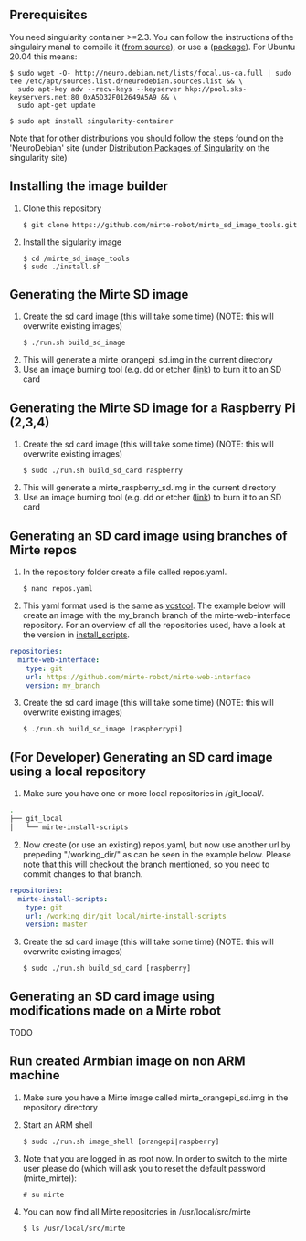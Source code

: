 ## Prerequisites

You need singularity container >=2.3. You can follow the instructions of the singulairy manal to compile it ([from source](https://sylabs.io/guides/3.0/user-guide/installation.html)), or use a ([package](https://sylabs.io/guides/3.0/user-guide/installation.html#distribution-packages-of-singularity)). For Ubuntu 20.04 this means:

   ```
   $ sudo wget -O- http://neuro.debian.net/lists/focal.us-ca.full | sudo tee /etc/apt/sources.list.d/neurodebian.sources.list && \
     sudo apt-key adv --recv-keys --keyserver hkp://pool.sks-keyservers.net:80 0xA5D32F012649A5A9 && \
     sudo apt-get update

   $ sudo apt install singularity-container
   ```

Note that for other distributions you should follow the steps found on the 'NeuroDebian' site (under [Distribution Packages of Singularity](https://sylabs.io/guides/3.0/user-guide/installation.html#distribution-packages-of-singularity) on the singularity site)

## Installing the image builder

1. Clone this repository
   ```
   $ git clone https://github.com/mirte-robot/mirte_sd_image_tools.git
   ```
2. Install the sigularity image
   ```
   $ cd /mirte_sd_image_tools
   $ sudo ./install.sh
   ```

## Generating the Mirte SD image

1. Create the sd card image (this will take some time) (NOTE: this will overwrite existing images)
   ```
   $ ./run.sh build_sd_image
   ```
2. This will generate a mirte_orangepi_sd.img in the current directory
3. Use an image burning tool (e.g. dd or etcher ([link](https://www.balena.io/etcher/)) to burn it to an SD card


## Generating the Mirte SD image for a Raspberry Pi (2,3,4)

1. Create the sd card image (this will take some time) (NOTE: this will overwrite existing images)
   ```
   $ sudo ./run.sh build_sd_card raspberry
   ```
2. This will generate a mirte_raspberry_sd.img in the current directory
3. Use an image burning tool (e.g. dd or etcher ([link](https://www.balena.io/etcher/)) to burn it to an SD card


## Generating an SD card image using branches of Mirte repos

1. In the repository folder create a file called repos.yaml.
   ```
   $ nano repos.yaml
   ```
2. This yaml format used is the same as [vcstool](https://github.com/dirk-thomas/vcstool). The example below will create an image with the my_branch branch of the mirte-web-interface repository. For an overview of all the repositories used, have a look at the version in [install_scripts](https://github.com/mirte-robot/mirte_install_scripts/blob/main/repos.yaml).
```yaml
repositories:
  mirte-web-interface:
    type: git
    url: https://github.com/mirte-robot/mirte-web-interface
    version: my_branch
```

3. Create the sd card image (this will take some time) (NOTE: this will overwrite existing images)
   ```   
   $ ./run.sh build_sd_image [raspberrypi]
   ```

## (For Developer) Generating an SD card image using a local repository

1. Make sure you have one or more local repositories in <mirte-sd-image-tools>/git_local/.

```bash
.
├── git_local
│   └── mirte-install-scripts
```

2. Now create (or use an existing) repos.yaml, but now use another url by prepeding "/working_dir/" as can be seen in the example below. Please note that this will checkout the branch mentioned, so you need to commit changes to that branch.

```yaml
repositories:
  mirte-install-scripts:
    type: git
    url: /working_dir/git_local/mirte-install-scripts
    version: master
```

3. Create the sd card image (this will take some time) (NOTE: this will overwrite existing images)
   ```
   $ sudo ./run.sh build_sd_card [raspberry]
   ```

## Generating an SD card image using modifications made on a Mirte robot
TODO


## Run created Armbian image on non ARM machine
1. Make sure you have a Mirte image called mirte_orangepi_sd.img in the repository directory

2. Start an ARM shell
   ```
   $ sudo ./run.sh image_shell [orangepi|raspberry]
   ```
3. Note that you are logged in as root now. In order to switch to the mirte user please do (which will ask you to reset the default password (mirte_mirte)):
   ```
   # su mirte
   ```
4. You can now find all Mirte repositories in /usr/local/src/mirte
   ```
   $ ls /usr/local/src/mirte
   ```

